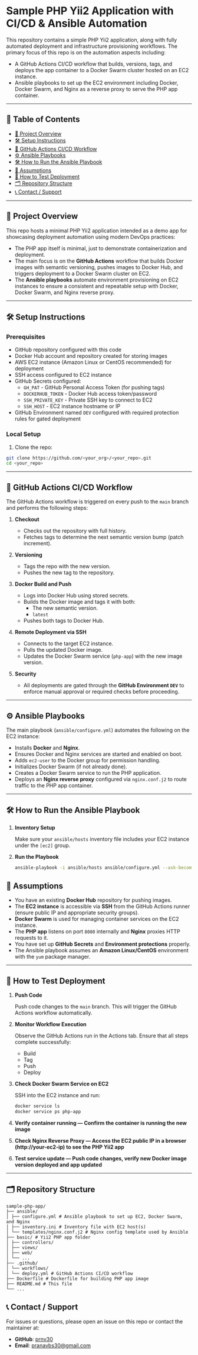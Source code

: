 # Sample PHP Yii2 Application with CI/CD & Ansible Automation

This repository contains a simple PHP Yii2 application, along with fully automated deployment and infrastructure provisioning workflows. The primary focus of this repo is on the automation aspects including:

- A GitHub Actions CI/CD workflow that builds, versions, tags, and deploys the app container to a Docker Swarm cluster hosted on an EC2 instance.
- Ansible playbooks to set up the EC2 environment including Docker, Docker Swarm, and Nginx as a reverse proxy to serve the PHP app container.

---

## 📑 Table of Contents

- [📝 Project Overview](#project-overview)  
- [🛠️ Setup Instructions](#setup-instructions)  
- [🚀 GitHub Actions CI/CD Workflow](#github-actions-cicd-workflow)  
- [⚙️ Ansible Playbooks](#ansible-playbooks)  
- [🛠️ How to Run the Ansible Playbook](#ansible-playbook-run-instructions)
- [📌 Assumptions](#assumptions)  
- [🧪 How to Test Deployment](#how-to-test-deployment)  
- [🗂️ Repository Structure ](#repository-structure)  
- [📞 Contact / Support](#contact--support)  

---
<a name="project-overview"></a>
## 📝 Project Overview

This repo hosts a minimal PHP Yii2 application intended as a demo app for showcasing deployment automation using modern DevOps practices:

- The PHP app itself is minimal, just to demonstrate containerization and deployment.
- The main focus is on the **GitHub Actions** workflow that builds Docker images with semantic versioning, pushes images to Docker Hub, and triggers deployment to a Docker Swarm cluster on EC2.
- The **Ansible playbooks** automate environment provisioning on EC2 instances to ensure a consistent and repeatable setup with Docker, Docker Swarm, and Nginx reverse proxy.

---

<a name="setup-instructions"></a>
## 🛠️ Setup Instructions

### Prerequisites

- GitHub repository configured with this code
- Docker Hub account and repository created for storing images
- AWS EC2 instance (Amazon Linux or CentOS recommended) for deployment
- SSH access configured to EC2 instance
- GitHub Secrets configured:
  - `GH_PAT` - GitHub Personal Access Token (for pushing tags)
  - `DOCKERHUB_TOKEN` - Docker Hub access token/password
  - `SSH_PRIVATE_KEY` - Private SSH key to connect to EC2
  - `SSH_HOST` - EC2 instance hostname or IP
- GitHub Environment named `DEV` configured with required protection rules for gated deployment

### Local Setup

1. Clone the repo:

```bash
git clone https://github.com/<your_org>/<your_repo>.git
cd <your_repo>
```

---

<a name="github-actions-cicd-workflow"></a>
## 🚀 GitHub Actions CI/CD Workflow

The GitHub Actions workflow is triggered on every push to the `main` branch and performs the following steps:

1. **Checkout**
   - Checks out the repository with full history.
   - Fetches tags to determine the next semantic version bump (patch increment).

2. **Versioning**
   - Tags the repo with the new version.
   - Pushes the new tag to the repository.

3. **Docker Build and Push**
   - Logs into Docker Hub using stored secrets.
   - Builds the Docker image and tags it with both:
     - The new semantic version.
     - `latest`
   - Pushes both tags to Docker Hub.

4. **Remote Deployment via SSH**
   - Connects to the target EC2 instance.
   - Pulls the updated Docker image.
   - Updates the Docker Swarm service (`php-app`) with the new image version.

5. **Security**
   - All deployments are gated through the **GitHub Environment `DEV`** to enforce manual approval or required checks before proceeding.

---

<a name="ansible-playbooks"></a>
## ⚙️ Ansible Playbooks

The main playbook (`ansible/configure.yml`) automates the following on the EC2 instance:

- Installs **Docker** and **Nginx**.
- Ensures Docker and Nginx services are started and enabled on boot.
- Adds `ec2-user` to the Docker group for permission handling.
- Initializes Docker Swarm (if not already done).
- Creates a Docker Swarm service to run the PHP application.
- Deploys an **Nginx reverse proxy** configured via `nginx.conf.j2` to route traffic to the PHP app container.

---

<a name="ansible-playbook-run-instructions"></a>
## 🛠️ How to Run the Ansible Playbook

1. **Inventory Setup**

   Make sure your `ansible/hosts` inventory file includes your EC2 instance under the `[ec2]` group.

2. **Run the Playbook**

   ```bash
   ansible-playbook -i ansible/hosts ansible/configure.yml --ask-become-pass


<a name="assumptions"></a>
## 📌 Assumptions

- You have an existing **Docker Hub** repository for pushing images.
- The **EC2 instance** is accessible via **SSH** from the GitHub Actions runner (ensure public IP and appropriate security groups).
- **Docker Swarm** is used for managing container services on the EC2 instance.
- The **PHP app** listens on port `8080` internally and **Nginx** proxies HTTP requests to it.
- You have set up **GitHub Secrets** and **Environment protections** properly.
- The Ansible playbook assumes an **Amazon Linux/CentOS** environment with the `yum` package manager.

---

<a name="how-to-test-deployment"></a>
## 🧪 How to Test Deployment

1. **Push Code**

   Push code changes to the `main` branch. This will trigger the GitHub Actions workflow automatically.

2. **Monitor Workflow Execution**

   Observe the GitHub Actions run in the Actions tab. Ensure that all steps complete successfully:
   - Build
   - Tag
   - Push
   - Deploy

3. **Check Docker Swarm Service on EC2**

   SSH into the EC2 instance and run:

   ```bash
   docker service ls
   docker service ps php-app

3. **Verify container running — Confirm the container is running the new image**

4. **Check Nginx Reverse Proxy — Access the EC2 public IP in a browser (http://your-ec2-ip) to see the PHP Yii2 app**

5. **Test service update — Push code changes, verify new Docker image version deployed and app updated**


--- 

<a name="repository-structure"></a>
## 🗂️ Repository Structure 

```
sample-php-app/
├── ansible/
│ ├── configure.yml # Ansible playbook to set up EC2, Docker Swarm, and Nginx
│ ├── inventory.ini # Inventory file with EC2 host(s)
│ └── templates/nginx.conf.j2 # Nginx config template used by Ansible
├── basic/ # Yii2 PHP app folder
│ ├── controllers/
│ ├── views/
│ ├── web/
│ └── ...
├── .github/
│ └── workflows/
│ └── deploy.yml # GitHub Actions CI/CD workflow
├── Dockerfile # Dockerfile for building PHP app image
├── README.md # This file
└── ...
```

<a name="contact--support"></a>
## 📞 Contact / Support

For issues or questions, please open an issue on this repo or contact the maintainer at:

- **GitHub**: [prnv30](https://github.com/prnv30)  
- **Email**: [pranavbs30@gmail.com](mailto:pranavbs30@gmail.com)